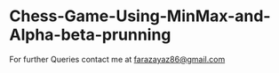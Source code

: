 # Chess-Game-Using-MinMax-and-Alpha-beta-prunning

For further Queries contact me at farazayaz86@gmail.com

